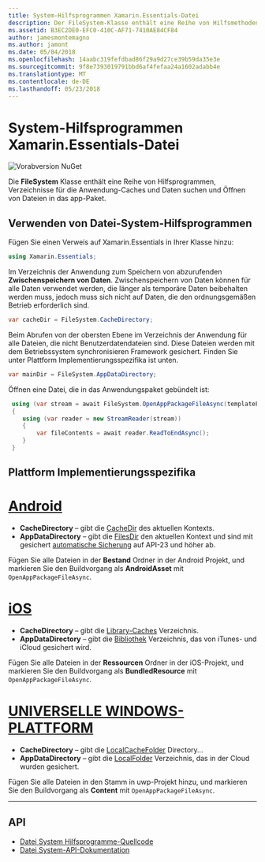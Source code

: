 ```yaml
---
title: System-Hilfsprogrammen Xamarin.Essentials-Datei
description: Der FileSystem-Klasse enthält eine Reihe von Hilfsmethoden zum Suchen von Cache der Anwendung und die Datenverzeichnisse und öffnen die Dateien in das app-Paket.
ms.assetid: B3EC2DE0-EFC0-410C-AF71-7410AE84CF84
author: jamesmontemagno
ms.author: jamont
ms.date: 05/04/2018
ms.openlocfilehash: 14aabc319fefdbad86f29a9d27ce39b59da35e3e
ms.sourcegitcommit: 9f8e7393019791bbd6af4fefaa24a1602adabb4e
ms.translationtype: MT
ms.contentlocale: de-DE
ms.lasthandoff: 05/23/2018
---
```

# <a name="xamarinessentials-file-system-helpers"></a>System-Hilfsprogrammen Xamarin.Essentials-Datei

![Vorabversion NuGet](~/media/shared/pre-release.png)

Die **FileSystem** Klasse enthält eine Reihe von Hilfsprogrammen, Verzeichnisse für die Anwendung-Caches und Daten suchen und Öffnen von Dateien in das app-Paket.

## <a name="using-file-system-helpers"></a>Verwenden von Datei-System-Hilfsprogrammen

Fügen Sie einen Verweis auf Xamarin.Essentials in Ihrer Klasse hinzu:

```csharp
using Xamarin.Essentials;
```

Im Verzeichnis der Anwendung zum Speichern von abzurufenden **Zwischenspeichern von Daten**. Zwischenspeichern von Daten können für alle Daten verwendet werden, die länger als temporäre Daten beibehalten werden muss, jedoch muss sich nicht auf Daten, die den ordnungsgemäßen Betrieb erforderlich sind.

```csharp
var cacheDir = FileSystem.CacheDirectory;
```

Beim Abrufen von der obersten Ebene im Verzeichnis der Anwendung für alle Dateien, die nicht Benutzerdatendateien sind. Diese Dateien werden mit dem Betriebssystem synchronisieren Framework gesichert. Finden Sie unter Plattform Implementierungsspezifika ist unten.

```csharp
var mainDir = FileSystem.AppDataDirectory;
```

Öffnen eine Datei, die in das Anwendungspaket gebündelt ist:

```csharp
 using (var stream = await FileSystem.OpenAppPackageFileAsync(templateFileName))
 {
    using (var reader = new StreamReader(stream))
    {
        var fileContents = await reader.ReadToEndAsync();
    }
 }
```

## <a name="platform-implementation-specifics"></a>Plattform Implementierungsspezifika

# <a name="androidtabandroid"></a>[Android](#tab/android)

- **CacheDirectory** – gibt die [CacheDir](https://developer.android.com/reference/android/content/Context.html#getCacheDir) des aktuellen Kontexts.
- **AppDataDirectory** – gibt die [FilesDir](https://developer.android.com/reference/android/content/Context.html#getFilesDir) den aktuellen Kontext und sind mit gesichert [automatische Sicherung](https://developer.android.com/guide/topics/data/autobackup.html) auf API-23 und höher ab.

Fügen Sie alle Dateien in der **Bestand** Ordner in der Android Projekt, und markieren Sie den Buildvorgang als **AndroidAsset** mit `OpenAppPackageFileAsync`.

# <a name="iostabios"></a>[iOS](#tab/ios)

- **CacheDirectory** – gibt die [Library-Caches](https://developer.apple.com/library/content/documentation/FileManagement/Conceptual/FileSystemProgrammingGuide/FileSystemOverview/FileSystemOverview.html) Verzeichnis.
- **AppDataDirectory** – gibt die [Bibliothek](https://developer.apple.com/library/content/documentation/FileManagement/Conceptual/FileSystemProgrammingGuide/FileSystemOverview/FileSystemOverview.html) Verzeichnis, das von iTunes- und iCloud gesichert wird.

Fügen Sie alle Dateien in der **Ressourcen** Ordner in der iOS-Projekt, und markieren Sie den Buildvorgang als **BundledResource** mit `OpenAppPackageFileAsync`.

# <a name="uwptabuwp"></a>[UNIVERSELLE WINDOWS-PLATTFORM](#tab/uwp)

- **CacheDirectory** – gibt die [LocalCacheFolder](https://docs.microsoft.com/en-us/uwp/api/windows.storage.applicationdata.localcachefolder#Windows_Storage_ApplicationData_LocalCacheFolder) Directory...
- **AppDataDirectory** – gibt die [LocalFolder](https://docs.microsoft.com/en-us/uwp/api/windows.storage.applicationdata.localfolder#Windows_Storage_ApplicationData_LocalFolder) Verzeichnis, das in der Cloud wurden gesichert.

Fügen Sie alle Dateien in den Stamm in uwp-Projekt hinzu, und markieren Sie den Buildvorgang als **Content** mit `OpenAppPackageFileAsync`.

--------------

## <a name="api"></a>API

- [Datei System Hilfsprogramme-Quellcode](https://github.com/xamarin/Essentials/tree/master/Xamarin.Essentials/FileSystem)
- [Datei System-API-Dokumentation](xref:Xamarin.Essentials.FileSystem)

